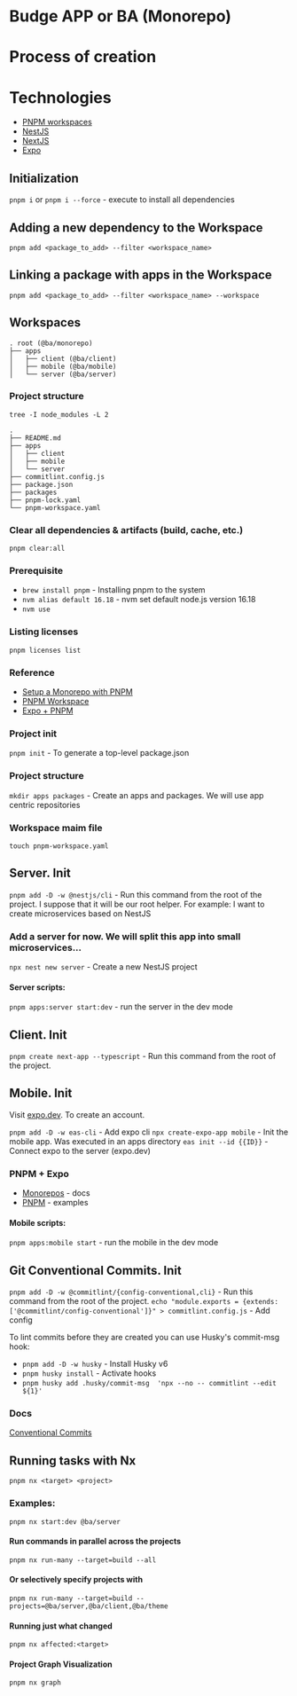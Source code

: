 # Budge APP or BA (Monorepo)

# Process of creation

# Technologies

- [PNPM workspaces](https://pnpm.io/workspaces)
- [NestJS](https://docs.nestjs.com/)
- [NextJS](https://nextjs.org/)
- [Expo](https://docs.expo.dev/)

## Initialization

`pnpm i` or `pnpm i --force` - execute to install all dependencies

## Adding a new dependency to the Workspace

`pnpm add <package_to_add> --filter <workspace_name>`

## Linking a package with apps in the Workspace

`pnpm add <package_to_add> --filter <workspace_name> --workspace`

## Workspaces

```
. root (@ba/monorepo)
├── apps
│   ├── client (@ba/client)
│   ├── mobile (@ba/mobile)
│   └── server (@ba/server)
```

### Project structure

`tree -I node_modules -L 2`

```
.
├── README.md
├── apps
│   ├── client
│   ├── mobile
│   └── server
├── commitlint.config.js
├── package.json
├── packages
├── pnpm-lock.yaml
└── pnpm-workspace.yaml
```

### Clear all dependencies & artifacts (build, cache, etc.)

`pnpm clear:all`

### Prerequisite

- `brew install pnpm` - Installing pnpm to the system
- `nvm alias default 16.18` - nvm set default node.js version 16.18
- `nvm use`

### Listing licenses

`pnpm licenses list`

### Reference

- [Setup a Monorepo with PNPM](https://dev.to/nx/setup-a-monorepo-with-pnpm-workspaces-and-speed-it-up-with-nx-1eem)
- [PNPM Workspace](https://pnpm.io/workspaces)
- [Expo + PNPM](https://github.com/byCedric/expo-monorepo-benchmark/tree/main/pnpm-v7)

### Project init

`pnpm init` - To generate a top-level package.json

### Project structure

`mkdir apps packages` - Create an apps and packages. We will use app centric repositories

### Workspace maim file

`touch pnpm-workspace.yaml`

## Server. Init

`pnpm add -D -w @nestjs/cli` - Run this command from the root of the project. I suppose that it will be our root helper. For example: I want to create microservices based on NestJS

### Add a server for now. We will split this app into small microservices...

`npx nest new server` - Create a new NestJS project

#### Server scripts:

`pnpm apps:server start:dev` - run the server in the dev mode

## Client. Init

`pnpm create next-app --typescript` - Run this command from the root of the project.

## Mobile. Init

Visit [expo.dev](https://expo.dev/). To create an account.

`pnpm add -D -w eas-cli` - Add expo cli
`npx create-expo-app mobile` - Init the mobile app. Was executed in an apps directory
`eas init --id {{ID}}` - Connect expo to the server (expo.dev)

### PNPM + Expo

- [Monorepos](https://docs.expo.dev/guides/monorepos/) - docs
- [PNPM](https://github.com/byCedric/expo-monorepo-benchmark) - examples

#### Mobile scripts:

`pnpm apps:mobile start` - run the mobile in the dev mode

## Git Conventional Commits. Init

`pnpm add -D -w @commitlint/{config-conventional,cli}` - Run this command from the root of the project.
`echo "module.exports = {extends: ['@commitlint/config-conventional']}" > commitlint.config.js` - Add config

To lint commits before they are created you can use Husky's commit-msg hook:

- `pnpm add -D -w husky` - Install Husky v6
- `pnpm husky install` - Activate hooks
- `pnpm husky add .husky/commit-msg  'npx --no -- commitlint --edit ${1}'`

### Docs

[Conventional Commits](https://www.conventionalcommits.org/en/v1.0.0/)

## Running tasks with Nx

`pnpm nx <target> <project>`

### Examples:

`pnpm nx start:dev @ba/server`

#### Run commands in parallel across the projects

`pnpm nx run-many --target=build --all`

#### Or selectively specify projects with

`pnpm nx run-many --target=build --projects=@ba/server,@ba/client,@ba/theme`

#### Running just what changed

`pnpm nx affected:<target>`

#### Project Graph Visualization

`pnpm nx graph`
